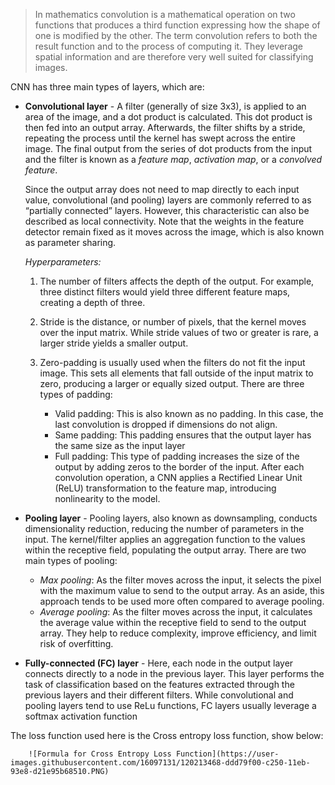 > In mathematics convolution is a mathematical operation on two functions that produces a third function expressing how the shape of one is modified by the other. The term convolution refers to both the result function and to the process of computing it.  They leverage spatial information and are therefore very well suited for classifying images. 

CNN has three main types of layers, which are:
- __Convolutional layer__ - A filter (generally of size 3x3), is applied to an area of the image, and a dot product is calculated. This dot product is then fed into an output array. Afterwards, the filter shifts by a stride, repeating the process until the kernel has swept across the entire image. The final output from the series of dot products from the input and the filter is known as a *feature map*, *activation map*, or a *convolved feature*.

    Since the output array does not need to map directly to each input value, convolutional (and pooling) layers are commonly referred to as “partially connected” layers. However, this characteristic can also be described as local connectivity.
    Note that the weights in the feature detector remain fixed as it moves across the image, which is also known as parameter sharing. 

    *Hyperparameters:*
    1. The number of filters affects the depth of the output. For example, three distinct filters would yield three different feature maps, creating a depth of three. 

    2. Stride is the distance, or number of pixels, that the kernel moves over the input matrix. While stride values of two or greater is rare, a larger stride yields a smaller output.

    3. Zero-padding is usually used when the filters do not fit the input image. This sets all elements that fall outside of the input matrix to zero, producing a larger or equally sized output. There are three types of padding:
        - Valid padding: This is also known as no padding. In this case, the last convolution is dropped if dimensions do not align.
        - Same padding: This padding ensures that the output layer has the same size as the input layer
        - Full padding: This type of padding increases the size of the output by adding zeros to the border of the input.
    After each convolution operation, a CNN applies a Rectified Linear Unit (ReLU) transformation to the feature map, introducing nonlinearity to the model.    

- __Pooling layer__ - Pooling layers, also known as downsampling, conducts dimensionality reduction, reducing the number of parameters in the input. The kernel/filter applies an aggregation function to the values within the receptive field, populating the output array. There are two main types of pooling:
    - *Max pooling*: As the filter moves across the input, it selects the pixel with the maximum value to send to the output array. As an aside, this approach tends to be used more often compared to average pooling.
    - *Average pooling*: As the filter moves across the input, it calculates the average value within the receptive field to send to the output array.
    They help to reduce complexity, improve efficiency, and limit risk of overfitting. 

- __Fully-connected (FC) layer__ - Here, each node in the output layer connects directly to a node in the previous layer. This layer performs the task of classification based on the features extracted through the previous layers and their different filters. While convolutional and pooling layers tend to use ReLu functions, FC layers usually leverage a softmax activation function


The loss function used here is the Cross entropy loss function, show below: 

        ![Formula for Cross Entropy Loss Function](https://user-images.githubusercontent.com/16097131/120213468-ddd79f00-c250-11eb-93e8-d21e95b68510.PNG)

